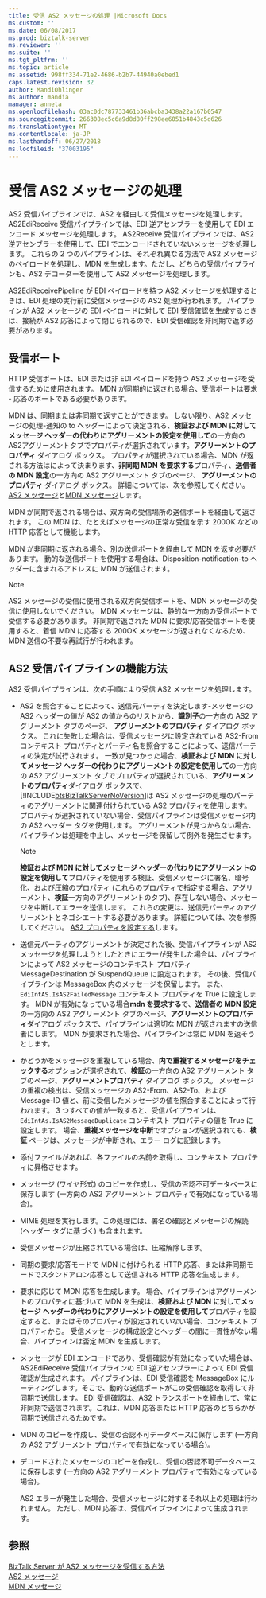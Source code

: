 ```yaml
---
title: 受信 AS2 メッセージの処理 |Microsoft Docs
ms.custom: ''
ms.date: 06/08/2017
ms.prod: biztalk-server
ms.reviewer: ''
ms.suite: ''
ms.tgt_pltfrm: ''
ms.topic: article
ms.assetid: 998ff334-71e2-4686-b2b7-44940a0ebed1
caps.latest.revision: 32
author: MandiOhlinger
ms.author: mandia
manager: anneta
ms.openlocfilehash: 03ac0dc787733461b36abcba3438a22a167b0547
ms.sourcegitcommit: 266308ec5c6a9d8d80ff298ee6051b4843c5d626
ms.translationtype: MT
ms.contentlocale: ja-JP
ms.lasthandoff: 06/27/2018
ms.locfileid: "37003195"
---
```

# <a name="processing-an-incoming-as2-message"></a>受信 AS2 メッセージの処理
AS2 受信パイプラインでは、AS2 を経由して受信メッセージを処理します。 AS2EdiReceive 受信パイプラインでは、EDI 逆アセンブラーを使用して EDI エンコード メッセージを処理します。 AS2Receive 受信パイプラインでは、AS2 逆アセンブラーを使用して、EDI でエンコードされていないメッセージを処理します。 これらの 2 つのパイプラインは、それぞれ異なる方法で AS2 メッセージのペイロードを処理し、MDN を生成します。ただし、どちらの受信パイプラインも、AS2 デコーダーを使用して AS2 メッセージを処理します。  
  
 AS2EdiReceivePipeline が EDI ペイロードを持つ AS2 メッセージを処理するときは、EDI 処理の実行前に受信メッセージの AS2 処理が行われます。 パイプラインが AS2 メッセージの EDI ペイロードに対して EDI 受信確認を生成するときは、接続が AS2 応答によって閉じられるので、EDI 受信確認を非同期で返す必要があります。  
  
## <a name="the-receive-port"></a>受信ポート  
 HTTP 受信ポートは、EDI または非 EDI ペイロードを持つ AS2 メッセージを受信するために使用されます。 MDN が同期的に返される場合、受信ポートは要求 - 応答のポートである必要があります。  
  
 MDN は、同期または非同期で返すことができます。 しない限り、AS2 メッセージの処理-通知の to ヘッダーによって決定される、**検証および MDN に対してメッセージ ヘッダーの代わりにアグリーメントの設定を使用して**の一方向のAS2アグリーメントタブでプロパティが選択されています。**アグリーメントのプロパティ** ダイアログ ボックス。 プロパティが選択されている場合、MDN が返される方法はによって決まります、**非同期 MDN を要求する**プロパティ、**送信者の MDN 設定**の一方向の AS2 アグリーメント タブのページ、 **アグリーメントのプロパティ** ダイアログ ボックス。 詳細については、次を参照してください。 [AS2 メッセージ](../core/as2-messages.md)と[MDN メッセージ](../core/mdn-messages.md)します。  
  
 MDN が同期で返される場合は、双方向の受信場所の送信ポートを経由して返されます。 この MDN は、たとえばメッセージの正常な受信を示す 200OK などの HTTP 応答として機能します。  
  
 MDN が非同期に返される場合、別の送信ポートを経由して MDN を返す必要があります。 動的な送信ポートを使用する場合は、Disposition-notification-to ヘッダーに含まれるアドレスに MDN が送信されます。  
  
> [!NOTE]
>  AS2 メッセージの受信に使用される双方向受信ポートを、MDN メッセージの受信に使用しないでください。 MDN メッセージは、静的な一方向の受信ポートで受信する必要があります。 非同期で返された MDN に要求/応答受信ポートを使用すると、着信 MDN に応答する 200OK メッセージが返されなくなるため、MDN 送信の不要な再試行が行われます。  
  
## <a name="how-the-as2-receive-pipelines-work"></a>AS2 受信パイプラインの機能方法  
 AS2 受信パイプラインは、次の手順により受信 AS2 メッセージを処理します。  
  
- AS2 を照合することによって、送信元パーティを決定します-メッセージの AS2 ヘッダーの値が AS2 の値からのリストから、**識別子**の一方向の AS2 アグリーメント タブのページ、 **アグリーメントのプロパティ**  ダイアログ ボックス。 これに失敗した場合は、受信メッセージに設定されている AS2-From コンテキスト プロパティとパーティ名を照合することによって、送信パーティの決定が試行されます。 一致が見つかった場合、**検証および MDN に対してメッセージ ヘッダーの代わりにアグリーメントの設定を使用して**の一方向の AS2 アグリーメント タブでプロパティが選択されている、**アグリーメントのプロパティ**ダイアログ ボックスで、 [!INCLUDE[btsBizTalkServerNoVersion](../includes/btsbiztalkservernoversion-md.md)]は AS2 メッセージの処理のパーティのアグリーメントに関連付けられている AS2 プロパティを使用します。 プロパティが選択されていない場合、受信パイプラインは受信メッセージ内の AS2 ヘッダー タグを使用します。 アグリーメントが見つからない場合、パイプラインは処理を中止し、メッセージを保留して例外を発生させます。  
  
  > [!NOTE]
  >  **検証および MDN に対してメッセージ ヘッダーの代わりにアグリーメントの設定を使用して**プロパティを使用する検証、受信メッセージに署名、暗号化、および圧縮のプロパティ (これらのプロパティで指定する場合、アグリーメント、**検証**一方向のアグリーメントのタブ)、存在しない場合、メッセージを中断してエラーを送信します。 これらの変更は、送信元パーティのアグリーメントとネゴシエートする必要があります。 詳細については、次を参照してください。 [AS2 プロパティを設定する](../core/configuring-as2-properties.md)します。  
  
- 送信元パーティのアグリーメントが決定された後、受信パイプラインが AS2 メッセージを処理しようとしたときにエラーが発生した場合は、パイプラインによって AS2 メッセージのコンテキスト プロパティ MessageDestination が SuspendQueue に設定されます。 その後、受信パイプラインは MessageBox 内のメッセージを保留します。 また、`EdiIntAS.IsAS2FailedMessage` コンテキスト プロパティを True に設定します。 MDN が有効になっている場合**mdn を要求する**で、**送信者の MDN 設定**の一方向の AS2 アグリーメント タブのページ、**アグリーメントのプロパティ**ダイアログ ボックスで、パイプラインは適切な MDN が返されますの送信者にします。 MDN が要求された場合、パイプラインは常に MDN を返そうとします。  
  
- かどうかをメッセージを重複している場合、**内で重複するメッセージをチェックする**オプションが選択されて、**検証**の一方向の AS2 アグリーメント タブのページ、**アグリーメントプロパティ** ダイアログ ボックス。 メッセージの重複の検出は、受信メッセージの AS2-From、AS2-To、および Message-ID 値と、前に受信したメッセージの値を照合することによって行われます。 3 つすべての値が一致すると、受信パイプラインは、`EdiIntAs.IsAS2MessageDuplicate` コンテキスト プロパティの値を True に設定します。 場合、**重複メッセージを中断**でオプションが選択されても、**検証** ページは、メッセージが中断され、エラー ログに記録します。  
  
- 添付ファイルがあれば、各ファイルの名前を取得し、コンテキスト プロパティに昇格させます。  
  
- メッセージ (ワイヤ形式) のコピーを作成し、受信の否認不可データベースに保存します (一方向の AS2 アグリーメント プロパティで有効になっている場合)。  
  
- MIME 処理を実行します。この処理には、署名の確認とメッセージの解読 (ヘッダー タグに基づく) も含まれます。  
  
- 受信メッセージが圧縮されている場合は、圧縮解除します。  
  
- 同期の要求/応答モードで MDN に付けられる HTTP 応答、または非同期モードでスタンドアロン応答として送信される HTTP 応答を生成します。  
  
- 要求に応じて MDN 応答を生成します。 場合、パイプラインはアグリーメントのプロパティに基づいて MDN を生成は、**検証および MDN に対してメッセージ ヘッダーの代わりにアグリーメントの設定を使用して**プロパティを設定すると、またはそのプロパティが設定されていない場合、コンテキスト プロパティから。 受信メッセージの構成設定とヘッダーの間に一貫性がない場合、パイプラインは否定 MDN を生成します。  
  
- メッセージが EDI エンコードであり、受信確認が有効になっていた場合は、AS2EdiReceive 受信パイプラインの EDI 逆アセンブラーによって EDI 受信確認が生成されます。 パイプラインは、EDI 受信確認を MessageBox にルーティングします。そこで、動的な送信ポートがこの受信確認を取得して非同期で送信します。 EDI 受信確認は、AS2 トランスポートを経由して、常に非同期で送信されます。これは、MDN 応答または HTTP 応答のどちらかが同期で送信されるためです。  
  
- MDN のコピーを作成し、受信の否認不可データベースに保存します (一方向の AS2 アグリーメント プロパティで有効になっている場合)。  
  
- デコードされたメッセージのコピーを作成し、受信の否認不可データベースに保存します (一方向の AS2 アグリーメント プロパティで有効になっている場合)。  
  
  AS2 エラーが発生した場合、受信メッセージに対するそれ以上の処理は行われません。 ただし、MDN 応答は、受信パイプラインによって生成されます。  
  
## <a name="see-also"></a>参照  
 [BizTalk Server が AS2 メッセージを受信する方法](../core/how-biztalk-server-receives-as2-messages.md)   
 [AS2 メッセージ](../core/as2-messages.md)   
 [MDN メッセージ](../core/mdn-messages.md)